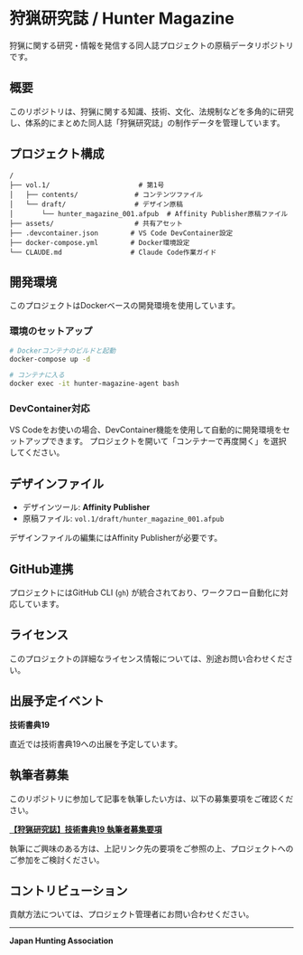 # 狩猟研究誌 / Hunter Magazine

狩猟に関する研究・情報を発信する同人誌プロジェクトの原稿データリポジトリです。

## 概要

このリポジトリは、狩猟に関する知識、技術、文化、法規制などを多角的に研究し、体系的にまとめた同人誌「狩猟研究誌」の制作データを管理しています。

## プロジェクト構成

```
/
├── vol.1/                      # 第1号
│   ├── contents/              # コンテンツファイル
│   └── draft/                 # デザイン原稿
│       └── hunter_magazine_001.afpub  # Affinity Publisher原稿ファイル
├── assets/                    # 共有アセット
├── .devcontainer.json        # VS Code DevContainer設定
├── docker-compose.yml        # Docker環境設定
└── CLAUDE.md                 # Claude Code作業ガイド
```

## 開発環境

このプロジェクトはDockerベースの開発環境を使用しています。

### 環境のセットアップ

```bash
# Dockerコンテナのビルドと起動
docker-compose up -d

# コンテナに入る
docker exec -it hunter-magazine-agent bash
```

### DevContainer対応

VS Codeをお使いの場合、DevContainer機能を使用して自動的に開発環境をセットアップできます。
プロジェクトを開いて「コンテナーで再度開く」を選択してください。

## デザインファイル

- デザインツール: **Affinity Publisher**
- 原稿ファイル: `vol.1/draft/hunter_magazine_001.afpub`

デザインファイルの編集にはAffinity Publisherが必要です。

## GitHub連携

プロジェクトにはGitHub CLI (`gh`) が統合されており、ワークフロー自動化に対応しています。

## ライセンス

このプロジェクトの詳細なライセンス情報については、別途お問い合わせください。

## 出展予定イベント

**技術書典19**

直近では技術書典19への出展を予定しています。

## 執筆者募集

このリポジトリに参加して記事を執筆したい方は、以下の募集要項をご確認ください。

**[【狩猟研究誌】技術書典19 執筆者募集要項](https://scrapbox.io/online-hunting-union/【狩猟研究誌】_技術書典19_執筆者募集要項)**

執筆にご興味のある方は、上記リンク先の要項をご参照の上、プロジェクトへのご参加をご検討ください。

## コントリビューション

貢献方法については、プロジェクト管理者にお問い合わせください。

---

**Japan Hunting Association**
